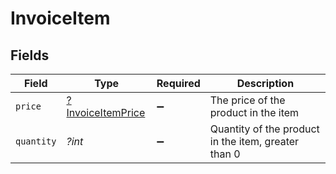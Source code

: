 # InvoiceItem


## Fields

| Field                                                        | Type                                                         | Required                                                     | Description                                                  |
| ------------------------------------------------------------ | ------------------------------------------------------------ | ------------------------------------------------------------ | ------------------------------------------------------------ |
| `price`                                                      | [?InvoiceItemPrice](../../models/shared/InvoiceItemPrice.md) | :heavy_minus_sign:                                           | The price of the product in the item<br/>                    |
| `quantity`                                                   | *?int*                                                       | :heavy_minus_sign:                                           | Quantity of the product in the item, greater than 0          |